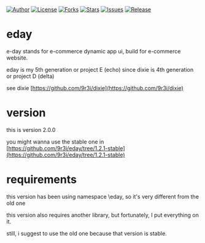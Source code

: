 
[![Author](https://img.shields.io/badge/author-9r3i-lightgrey.svg)](https://github.com/9r3i)
[![License](https://img.shields.io/github/license/9r3i/eday.svg)](https://github.com/9r3i/eday/blob/master/license.txt)
[![Forks](https://img.shields.io/github/forks/9r3i/eday.svg)](https://github.com/9r3i/eday/network)
[![Stars](https://img.shields.io/github/stars/9r3i/eday.svg)](https://github.com/9r3i/eday/stargazers)
[![Issues](https://img.shields.io/github/issues/9r3i/eday.svg)](https://github.com/9r3i/eday/issues)
[![Release](https://img.shields.io/github/release/9r3i/eday.svg)](https://github.com/9r3i/eday/releases)

# eday
e-day stands for e-commerce dynamic app ui, build for e-commerce website.

eday is my 5th generation or project E (echo)
since dixie is 4th generation or project D (delta)

see dixie
[https://github.com/9r3i/dixie](https://github.com/9r3i/dixie)

# version
this is version 2.0.0

you might wanna use the stable one in
[https://github.com/9r3i/eday/tree/1.2.1-stable](https://github.com/9r3i/eday/tree/1.2.1-stable)

# requirements
this version has been using namespace \eday, so it's very different from the old one

this version also requires another library, but fortunately, I put everything on it.

still, i suggest to use the old one because that version is stable.
